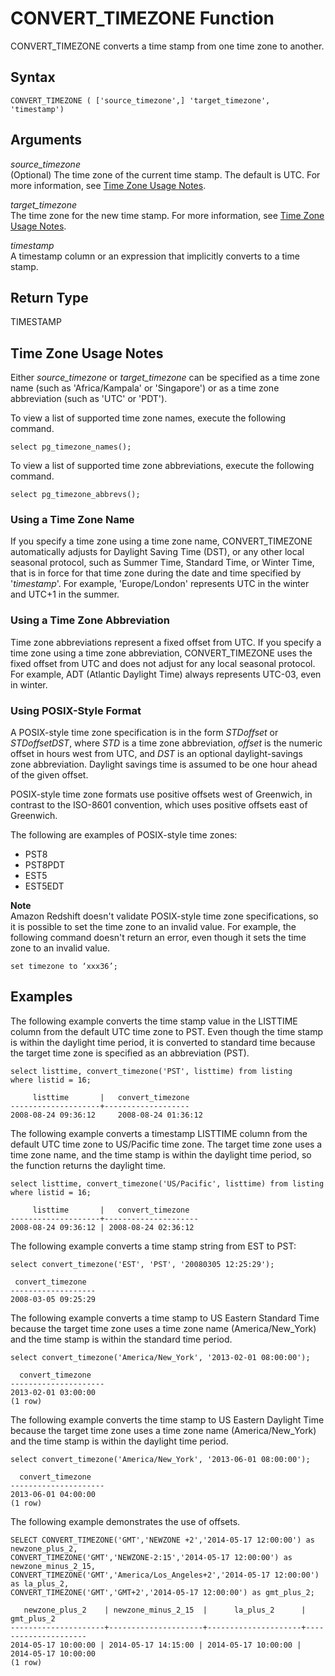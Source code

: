 # CONVERT\_TIMEZONE Function<a name="CONVERT_TIMEZONE"></a>

CONVERT\_TIMEZONE converts a time stamp from one time zone to another\. 

## Syntax<a name="CONVERT_TIMEZONE-syntax"></a>

```
CONVERT_TIMEZONE ( ['source_timezone',] 'target_timezone', 'timestamp')
```

## Arguments<a name="CONVERT_TIMEZONE-arguments"></a>

*source\_timezone*  
\(Optional\) The time zone of the current time stamp\. The default is UTC\. For more information, see [Time Zone Usage Notes](#CONVERT_TIMEZONE-usage-notes)\.

*target\_timezone*   
The time zone for the new time stamp\. For more information, see [Time Zone Usage Notes](#CONVERT_TIMEZONE-usage-notes)\.

*timestamp*   
A timestamp column or an expression that implicitly converts to a time stamp\.

## Return Type<a name="CONVERT_TIMEZONE-return-type"></a>

TIMESTAMP

## Time Zone Usage Notes<a name="CONVERT_TIMEZONE-usage-notes"></a>

Either *source\_timezone* or *target\_timezone* can be specified as a time zone name \(such as 'Africa/Kampala' or 'Singapore'\) or as a time zone abbreviation \(such as 'UTC' or 'PDT'\)\. 

To view a list of supported time zone names, execute the following command\. 

```
select pg_timezone_names();
```

 To view a list of supported time zone abbreviations, execute the following command\. 

```
select pg_timezone_abbrevs();
```

### Using a Time Zone Name<a name="CONVERT_TIMEZONE-using-name"></a>

If you specify a time zone using a time zone name, CONVERT\_TIMEZONE automatically adjusts for Daylight Saving Time \(DST\), or any other local seasonal protocol, such as Summer Time, Standard Time, or Winter Time, that is in force for that time zone during the date and time specified by '*timestamp*'\. For example, 'Europe/London' represents UTC in the winter and UTC\+1 in the summer\. 

### Using a Time Zone Abbreviation<a name="CONVERT_TIMEZONE-using-abbrev"></a>

Time zone abbreviations represent a fixed offset from UTC\. If you specify a time zone using a time zone abbreviation, CONVERT\_TIMEZONE uses the fixed offset from UTC and does not adjust for any local seasonal protocol\. For example, ADT \(Atlantic Daylight Time\) always represents UTC\-03, even in winter\. 

### Using POSIX\-Style Format<a name="CONVERT_TIMEZONE-using-posix"></a>

A POSIX\-style time zone specification is in the form *STDoffset* or *STDoffsetDST*, where *STD* is a time zone abbreviation, *offset* is the numeric offset in hours west from UTC, and *DST* is an optional daylight\-savings zone abbreviation\. Daylight savings time is assumed to be one hour ahead of the given offset\.

POSIX\-style time zone formats use positive offsets west of Greenwich, in contrast to the ISO\-8601 convention, which uses positive offsets east of Greenwich\.

The following are examples of POSIX\-style time zones:
+  PST8
+  PST8PDT
+  EST5
+  EST5EDT

**Note**  
Amazon Redshift doesn't validate POSIX\-style time zone specifications, so it is possible to set the time zone to an invalid value\. For example, the following command doesn't return an error, even though it sets the time zone to an invalid value\.  

```
set timezone to ‘xxx36’;
```

## Examples<a name="CONVERT_TIMEZONE-examples"></a>

The following example converts the time stamp value in the LISTTIME column from the default UTC time zone to PST\. Even though the time stamp is within the daylight time period, it is converted to standard time because the target time zone is specified as an abbreviation \(PST\)\.

```
select listtime, convert_timezone('PST', listtime) from listing
where listid = 16;
                     
     listtime       |   convert_timezone
--------------------+-------------------
2008-08-24 09:36:12     2008-08-24 01:36:12
```

The following example converts a timestamp LISTTIME column from the default UTC time zone to US/Pacific time zone\. The target time zone uses a time zone name, and the time stamp is within the daylight time period, so the function returns the daylight time\.

```
select listtime, convert_timezone('US/Pacific', listtime) from listing
where listid = 16;
                     
     listtime       |   convert_timezone
--------------------+---------------------
2008-08-24 09:36:12 | 2008-08-24 02:36:12
```

The following example converts a time stamp string from EST to PST:

```
select convert_timezone('EST', 'PST', '20080305 12:25:29');
                     
 convert_timezone
-------------------
2008-03-05 09:25:29
```

The following example converts a time stamp to US Eastern Standard Time because the target time zone uses a time zone name \(America/New\_York\) and the time stamp is within the standard time period\.

```
select convert_timezone('America/New_York', '2013-02-01 08:00:00');

  convert_timezone
---------------------
2013-02-01 03:00:00
(1 row)
```

The following example converts the time stamp to US Eastern Daylight Time because the target time zone uses a time zone name \(America/New\_York\) and the time stamp is within the daylight time period\.

```
select convert_timezone('America/New_York', '2013-06-01 08:00:00');

  convert_timezone
---------------------
2013-06-01 04:00:00
(1 row)
```

The following example demonstrates the use of offsets\. 

```
SELECT CONVERT_TIMEZONE('GMT','NEWZONE +2','2014-05-17 12:00:00') as newzone_plus_2, 
CONVERT_TIMEZONE('GMT','NEWZONE-2:15','2014-05-17 12:00:00') as newzone_minus_2_15, 
CONVERT_TIMEZONE('GMT','America/Los_Angeles+2','2014-05-17 12:00:00') as la_plus_2,
CONVERT_TIMEZONE('GMT','GMT+2','2014-05-17 12:00:00') as gmt_plus_2;
 
   newzone_plus_2    | newzone_minus_2_15  |      la_plus_2      |     gmt_plus_2
---------------------+---------------------+---------------------+---------------------
2014-05-17 10:00:00 | 2014-05-17 14:15:00 | 2014-05-17 10:00:00 | 2014-05-17 10:00:00
(1 row)
```